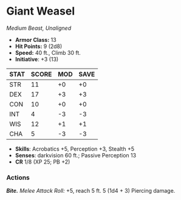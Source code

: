 # Giant Weasel

*Medium Beast, Unaligned*

- **Armor Class:** 13
- **Hit Points:** 9 (2d8)
- **Speed:** 40 ft., Climb 30 ft.
- **Initiative**: +3 (13)

|STAT|SCORE|MOD|SAVE|
| --- | --- | --- | ---- |
| STR | 11 | +0 | +0 |
| DEX | 17 | +3 | +3 |
| CON | 10 | +0 | +0 |
| INT | 4 | -3 | -3 |
| WIS | 12 | +1 | +1 |
| CHA | 5 | -3 | -3 |

- **Skills**: Acrobatics +5, Perception +3, Stealth +5
- **Senses**: darkvision 60 ft.; Passive Perception 13
- **CR** 1/8 (XP 25; PB +2)

### Actions

***Bite.*** *Melee Attack Roll:* +5, reach 5 ft. 5 (1d4 + 3) Piercing damage.
